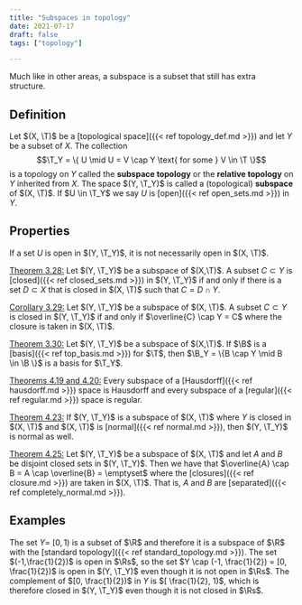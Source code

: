 ```yaml
---
title: "Subspaces in topology"
date: 2021-07-17
draft: false
tags: ["topology"]

---
```


Much like in other areas, a subspace is a subset that still has extra structure.

## Definition
Let $(X, \T)$ be a [topological space]({{< ref topology_def.md >}}) and let $Y$ be a subset of $X$.  The collection $$\T_Y = \{ U \mid U = V \cap Y \text{ for some } V \in \T \}$$ is a topology on $Y$ called the **subspace topology** or the **relative topology** on $Y$ inherited from $X$. The space $(Y, \T_Y)$ is called a (topological) **subspace** of $(X, \T)$. If $U \in \T_Y$ we say $U$ is [open]({{< ref open_sets.md >}}) in $Y$.

## Properties
If a set $U$ is open in $(Y, \T_Y)$, it is not necessarily open in $(X, \T)$.

[Theorem 3.28:](\work.pdf#page=25) Let $(Y, \T_Y)$ be a subspace of $(X,\T)$. A subset $C \subset Y$ is [closed]({{< ref closed_sets.md >}}) in $(Y, \T_Y)$ if and only if there is a set $D \subset X$ that is closed in $(X, \T)$ such that $C = D \cap Y$.

[Corollary 3.29:](\work.pdf#page=39) Let $(Y, \T_Y)$ be a subspace of $(X, \T)$. A subset $C \subset Y$ is closed in $(Y, \T_Y)$ if and only if $\overline{C} \cap Y = C$ where the closure is taken in $(X, \T)$.

[Theorem 3.30:](\work.pdf#page=26) Let $(Y, \T_Y)$ be a subspace of $(X,\T)$. If $\B$ is a [basis]({{< ref top_basis.md >}}) for $\T$, then $\B_Y = \{B \cap Y \mid B \in \B \}$ is a basis for $\T_Y$.

[Theorems 4.19 and 4.20:](\work.pdf#page=39) Every subspace of a [Hausdorff]({{< ref hausdorff.md >}}) space is Hausdorff and every subspace of a [regular]({{< ref regular.md >}}) space is regular.

[Theorem 4.23:](\work.pdf#page=39) If $(Y, \T_Y)$ is a subspace of $(X, \T)$ where $Y$ is closed in $(X, \T)$ and $(X, \T)$ is [normal]({{< ref normal.md >}}), then $(Y, \T_Y)$ is normal as well. 

[Theorem 4.25:](\work.pdf#page=40) Let $(Y, \T_Y)$ be a subspace of $(X, \T)$ and let $A$ and $B$ be disjoint closed sets in $(Y, \T_Y)$. Then we have that $\overline{A} \cap B = A \cap \overline{B} = \emptyset$ where the [closures]({{< ref closure.md >}}) are taken in $(X, \T)$. That is, $A$ and $B$ are [separated]({{< ref completely_normal.md >}}).

## Examples
The set $Y =$ $[0,1)$ is a subset of $\R$ and therefore it is a subspace of $\R$ with the [standard topology]({{< ref standard_topology.md >}}). The set $(-1,\frac{1}{2})$ is open in $\Rs$, so the set $Y \cap (-1, \frac{1}{2}) = [0, \frac{1}{2})$ is open in $(Y, \T_Y)$ even though it is not open in $\Rs$. The complement of $[0, \frac{1}{2})$ in $Y$ is $[ \frac{1}{2}, 1)$, which is therefore closed in $(Y, \T_Y)$ even though it is not closed in $\Rs$.